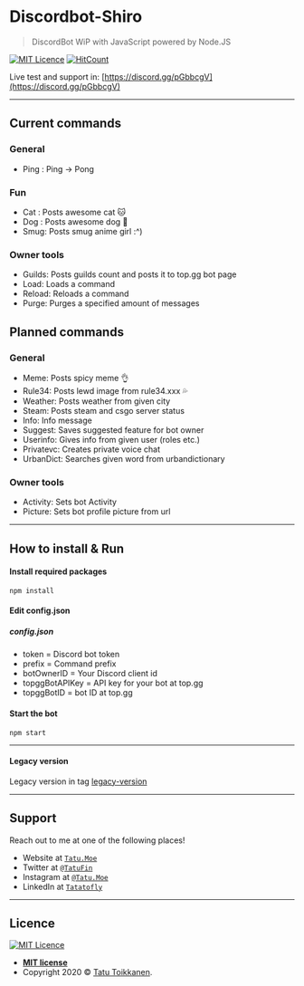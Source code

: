# Discordbot-Shiro
>DiscordBot WiP with JavaScript powered by Node.JS

[![MIT Licence](https://badges.frapsoft.com/os/mit/mit.svg?v=103)](https://opensource.org/licenses/mit-license.php)
[![HitCount](http://hits.dwyl.io/Tatatofly/Discordbot-Shiro.svg)](http://hits.dwyl.io/Tatatofly/Discordbot-Shiro)

Live test and support in: [https://discord.gg/pGbbcgV](https://discord.gg/pGbbcgV)

---

## Current commands
### General
- Ping : Ping -> Pong

### Fun
- Cat : Posts awesome cat :cat:
- Dog : Posts awesome dog :dog:
- Smug: Posts smug anime girl :^)

### Owner tools
- Guilds: Posts guilds count and posts it to top.gg bot page
- Load: Loads a command
- Reload: Reloads a command
- Purge: Purges a specified amount of messages

## Planned commands
### General
- Meme: Posts spicy meme :ok_hand:
- Rule34: Posts lewd image from rule34.xxx :sweat_drops:
- Weather: Posts weather from given city
- Steam: Posts steam and csgo server status
- Info: Info message
- Suggest: Saves suggested feature for bot owner
- Userinfo: Gives info from given user (roles etc.)
- Privatevc: Creates private voice chat
- UrbanDict: Searches given word from urbandictionary

### Owner tools
- Activity: Sets bot Activity
- Picture: Sets bot profile picture from url

---

## How to install & Run
#### Install required packages
```
npm install
```
#### Edit config.json
##### config.json
- token = Discord bot token
- prefix = Command prefix
- botOwnerID = Your Discord client id
- topggBotAPIKey = API key for your bot at top.gg
- topggBotID = bot ID at top.gg

#### Start the bot
```
npm start
```

---


#### Legacy version
Legacy version in tag [legacy-version](https://github.com/Tatatofly/Discordbot-Shiro/tree/legacy-version)

---

## Support

Reach out to me at one of the following places!

- Website at <a href="https://tatu.moe" target="_blank">`Tatu.Moe`</a>
- Twitter at <a href="https://twitter.com/TatuFin" target="_blank">`@TatuFin`</a>
- Instagram at <a href="https://www.instagram.com/tatu.moe/" target="_blank">`@Tatu.Moe`</a>
- LinkedIn at <a href="https://www.linkedin.com/in/tatatofly/" target="_blank">`Tatatofly`</a>

---

## Licence
[![MIT Licence](https://badges.frapsoft.com/os/mit/mit.svg?v=103)](https://opensource.org/licenses/mit-license.php)

- **[MIT license](http://opensource.org/licenses/mit-license.php)**
- Copyright 2020 © <a href="https://tatu.moe" target="_blank">Tatu Toikkanen</a>.